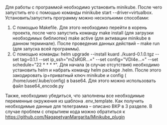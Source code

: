 Для работы с программой необходимо установить minikube. После чего запустить его с помощью команды minikube start --driver=virtualbox.
Установить/запустить программу можно несколькими способами:
1.	С помощью Makefile. Для этого необходимо перейти в корень проекта, после чего запустить команду make install (для загрузки необходимых библиотек) make active (для активации minikube в данном терминале). После проведения данных действий – make run (для запуска всей программы).
2.	С помощью команды: helm upgrade --install kuard ./kuard-0.1.0.tgz --set tag=0.1.1 --set ip_ssh="mZsRGR…=" --set config="VDI4e…=" --set schedule="22 * * * *". Для начала (в случае отсутствия) необходимо установить helm и набрать команду helm package .helm.  После этого закодировать ip+приватный ключ minikube и config ( /home/user/.kube/config) в base64. Для этого можно использовать файл base64_encode.py

Также, необходимо убедиться, что заполнены все необходимые переменные окружения из шаблона .env_template. Как получить необходимые данные для телеграмма – описано ВКР в 3 разделе.
В случае проблем с открытием кода можно обратиться к https://github.com/NagapetyanMargarita/Minikube_plugin
